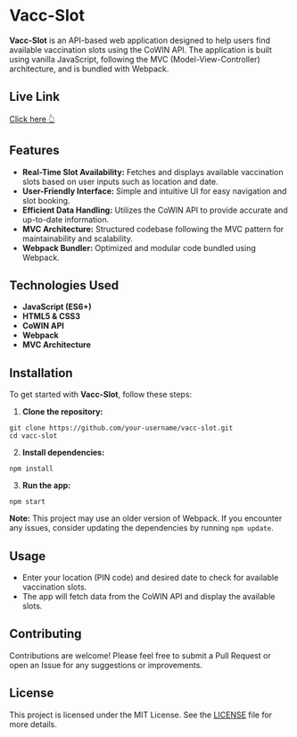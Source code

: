 <h1>Vacc-Slot</h1>

<p><strong>Vacc-Slot</strong> is an API-based web application designed to help users find available vaccination slots using the CoWIN API. The application is built using vanilla JavaScript, following the MVC (Model-View-Controller) architecture, and is bundled with Webpack.</p>
<h2>Live Link</h2>
<p>
  <a href="https://amrit-web.github.io/vaccine/dist/">Click here 👆</a>
</p>
<h2>Features</h2>
<ul>
  <li><strong>Real-Time Slot Availability:</strong> Fetches and displays available vaccination slots based on user inputs such as location and date.</li>
  <li><strong>User-Friendly Interface:</strong> Simple and intuitive UI for easy navigation and slot booking.</li>
  <li><strong>Efficient Data Handling:</strong> Utilizes the CoWIN API to provide accurate and up-to-date information.</li>
  <li><strong>MVC Architecture:</strong> Structured codebase following the MVC pattern for maintainability and scalability.</li>
  <li><strong>Webpack Bundler:</strong> Optimized and modular code bundled using Webpack.</li>
</ul>

<h2>Technologies Used</h2>
<ul>
  <li><strong>JavaScript (ES6+)</strong></li>
  <li><strong>HTML5 &amp; CSS3</strong></li>
  <li><strong>CoWIN API</strong></li>
  <li><strong>Webpack</strong></li>
  <li><strong>MVC Architecture</strong></li>
</ul>

<h2>Installation</h2>
<p>To get started with <strong>Vacc-Slot</strong>, follow these steps:</p>
<ol>
  <li><strong>Clone the repository:</strong></li>
</ol>

<pre><code>git clone https://github.com/your-username/vacc-slot.git
cd vacc-slot
</code></pre>

<ol start="2">
  <li><strong>Install dependencies:</strong></li>
</ol>

<pre><code>npm install
</code></pre>

<ol start="3">
  <li><strong>Run the app:</strong></li>
</ol>

<pre><code>npm start
</code></pre>

<p><strong>Note:</strong> This project may use an older version of Webpack. If you encounter any issues, consider updating the dependencies by running <code>npm update</code>.</p>

<h2>Usage</h2>
<ul>
  <li>Enter your location (PIN code) and desired date to check for available vaccination slots.</li>
  <li>The app will fetch data from the CoWIN API and display the available slots.</li>
</ul>

<h2>Contributing</h2>
<p>Contributions are welcome! Please feel free to submit a Pull Request or open an Issue for any suggestions or improvements.</p>

<h2>License</h2>
<p>This project is licensed under the MIT License. See the <a href="LICENSE">LICENSE</a> file for more details.</p>
